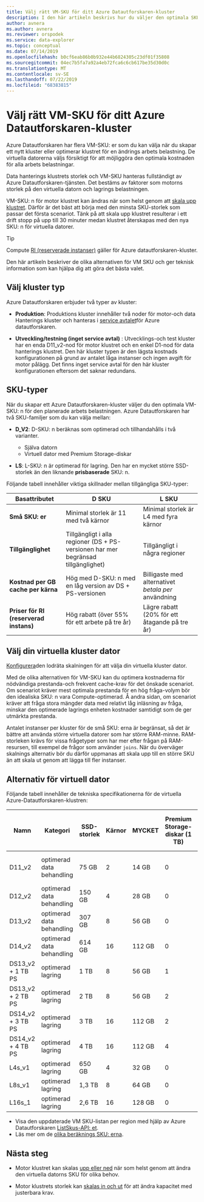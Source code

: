 ```yaml
---
title: Välj rätt VM-SKU för ditt Azure Datautforskaren-kluster
description: I den här artikeln beskrivs hur du väljer den optimala SKU-storleken för Azure Datautforskaren-klustret.
author: avnera
ms.author: avnera
ms.reviewer: orspodek
ms.service: data-explorer
ms.topic: conceptual
ms.date: 07/14/2019
ms.openlocfilehash: b0cf6eab86b0b932e44b6824305c23df01f35808
ms.sourcegitcommit: 04ec7b5fa7a92a4eb72fca6c6cb617be35d30d0c
ms.translationtype: MT
ms.contentlocale: sv-SE
ms.lasthandoff: 07/22/2019
ms.locfileid: "68383815"
---
```

# <a name="select-the-correct-vm-sku-for-your-azure-data-explorer-cluster"></a>Välj rätt VM-SKU för ditt Azure Datautforskaren-kluster 

Azure Datautforskaren har flera VM-SKU: er som du kan välja när du skapar ett nytt kluster eller optimerar klustret för en ändrings arbets belastning. De virtuella datorerna väljs försiktigt för att möjliggöra den optimala kostnaden för alla arbets belastningar. 

Data hanterings klustrets storlek och VM-SKU hanteras fullständigt av Azure Datautforskaren-tjänsten. Det bestäms av faktorer som motorns storlek på den virtuella datorn och lagrings belastningen. 

VM-SKU: n för motor klustret kan ändras när som helst genom att [skala upp klustret](manage-cluster-vertical-scaling.md). Därför är det bäst att börja med den minsta SKU-storlek som passar det första scenariot. Tänk på att skala upp klustret resulterar i ett drift stopp på upp till 30 minuter medan klustret återskapas med den nya SKU: n för virtuella datorer.

> [!TIP]
> Compute [RI (reserverade instanser)](https://docs.microsoft.com/azure/virtual-machines/windows/prepay-reserved-vm-instances) gäller för Azure datautforskaren-kluster.  

Den här artikeln beskriver de olika alternativen för VM SKU och ger teknisk information som kan hjälpa dig att göra det bästa valet.

## <a name="select-the-cluster-type"></a>Välj kluster typ

Azure Datautforskaren erbjuder två typer av kluster:

* **Produktion**: Produktions kluster innehåller två noder för motor-och data Hanterings kluster och hanteras i [service avtalet](https://azure.microsoft.com/support/legal/sla/data-explorer/v1_0/)för Azure datautforskaren.

* **Utveckling/testning (inget service avtal)** : Utvecklings-och test kluster har en enda D11_v2-nod för motor klustret och en enkel D1-nod för data hanterings klustret. Den här kluster typen är den lägsta kostnads konfigurationen på grund av antalet låga instanser och ingen avgift för motor pålägg. Det finns inget service avtal för den här kluster konfigurationen eftersom det saknar redundans.

## <a name="sku-types"></a>SKU-typer

När du skapar ett Azure Datautforskaren-kluster väljer  du den optimala VM-SKU: n för den planerade arbets belastningen. Azure Datautforskaren har två SKU-familjer som du kan välja mellan:

* **D_V2**: D-SKU: n beräknas som optimerad och tillhandahålls i två varianter.
    * Själva datorn
    * Virtuell dator med Premium Storage-diskar

* **LS**: L-SKU: n är optimerad för lagring. Den har en mycket större SSD-storlek än den liknande **prisbaserade** SKU: n.

Följande tabell innehåller viktiga skillnader mellan tillgängliga SKU-typer:
 
|**Basattributet** | **D SKU** | **L SKU**
|---|---|---
|**Små SKU: er**|Minimal storlek är 11 med två kärnor|Minimal storlek är L4 med fyra kärnor
|**Tillgänglighet**|Tillgängligt i alla regioner (DS + PS-versionen har mer begränsad tillgänglighet)|Tillgängligt i några regioner
|**Kostnad per GB cache per kärna**|Hög med D-SKU: n med en låg version av DS + PS-versionen|Billigaste med alternativet *betala per* användning
|**Priser för RI (reserverad instans)**|Hög rabatt (över 55% för ett arbete på tre år)|Lägre rabatt (20% för ett åtagande på tre år)  

## <a name="select-your-cluster-vm"></a>Välj din virtuella kluster dator 

[Konfigurera](manage-cluster-vertical-scaling.md#configure-vertical-scaling)den lodräta skalningen för att välja din virtuella kluster dator. 

Med de olika alternativen för VM-SKU kan du optimera kostnaderna för nödvändiga prestanda-och frekvent cache-krav för det önskade scenariot. Om scenariot kräver mest optimala prestanda för en hög fråga-volym bör den idealiska SKU: n vara Compute-optimerad. Å andra sidan, om scenariot kräver att fråga stora mängder data med relativt låg inläsning av fråga, minskar den optimerade lagrings enheten kostnader samtidigt som de ger utmärkta prestanda.

Antalet instanser per kluster för de små SKU: erna är begränsat, så det är bättre att använda större virtuella datorer som har större RAM-minne. RAM-storleken krävs för vissa frågetyper som har mer efter frågan på RAM-resursen, till exempel de frågor som använder `joins`. När du överväger skalnings alternativ bör du därför uppmanas att skala upp till en större SKU än att skala ut genom att lägga till fler instanser.

## <a name="vm-options"></a>Alternativ för virtuell dator

Följande tabell innehåller de tekniska specifikationerna för de virtuella Azure-Datautforskaren-klustren:

|**Namn**| **Kategori** | **SSD-storlek** | **Kärnor** | **MYCKET** | **Premium Storage-diskar (1 TB)**| **Minsta antal instanser per kluster** | **Maximalt antal instanser per kluster**
|---|---|---|---|---|---|---|---
|D11_v2| optimerad data behandling | 75 GB    | 2 | 14 GB | 0 | 1 | 8 (förutom för utveckling/test-SKU: er där det är 1)
|D12_v2| optimerad data behandling | 150 GB   | 4 | 28 GB | 0 | 2 | 16
|D13_v2| optimerad data behandling | 307 GB   | 8 | 56 GB | 0 | 2 | 1,000
|D14_v2| optimerad data behandling | 614 GB   | 16| 112 GB | 0 | 2 | 1,000
|DS13_v2 + 1 TB PS| optimerad lagring | 1 TB | 8 | 56 GB | 1 | 2 | 1,000
|DS13_v2 + 2 TB PS| optimerad lagring | 2 TB | 8 | 56 GB | 2 | 2 | 1,000
|DS14_v2 + 3 TB PS| optimerad lagring | 3 TB | 16 | 112 GB | 2 | 2 | 1,000
|DS14_v2 + 4 TB PS| optimerad lagring | 4 TB | 16 | 112 GB | 4 | 2 | 1,000
|L4s_v1| optimerad lagring | 650 GB | 4 | 32 GB | 0 | 2 | 16
|L8s_v1| optimerad lagring | 1,3 TB | 8 | 64 GB | 0 | 2 | 1,000
|L16s_1| optimerad lagring | 2,6 TB | 16| 128 GB | 0 | 2 | 1,000

* Visa den uppdaterade VM SKU-listan per region med hjälp av Azure Datautforskaren [ListSkus-API: et](/dotnet/api/microsoft.azure.management.kusto.clustersoperationsextensions.listskus?view=azure-dotnet). 
* Läs mer om de [olika beräknings SKU: erna](/azure/virtual-machines/windows/sizes-compute). 

## <a name="next-steps"></a>Nästa steg

* Motor klustret kan skalas [upp eller ned](manage-cluster-vertical-scaling.md) när som helst genom att ändra den virtuella datorns SKU för olika behov. 

* Motor klustrets storlek kan [skalas in och ut](manage-cluster-horizontal-scaling.md) för att ändra kapacitet med justerbara krav.

